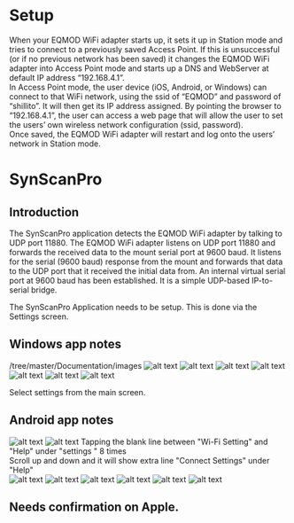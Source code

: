 # Setup

When your EQMOD WiFi adapter starts up, it sets it up in Station mode and tries to connect to a previously saved Access Point. If this is unsuccessful (or if no previous network has been saved) it changes the EQMOD WiFi adapter into Access Point mode and starts up a DNS and WebServer at default IP address “192.168.4.1”.  
In Access Point mode, the user device (iOS, Android, or Windows) can connect to that WiFi network, using the ssid of “EQMOD” and password of “shillito”. It will then get its IP address assigned. By pointing the browser to “192.168.4.1”, the user can access a web page that will allow the user to set the users’ own wireless network configuration (ssid, password).  
Once saved, the EQMOD WiFi adapter will restart and log onto the users’ network in Station mode.  

# SynScanPro

## Introduction 

The SynScanPro application detects the EQMOD WiFi adapter by talking to UDP port 11880. The EQMOD WiFi adapter listens on UDP port 11880 and forwards the received data to the mount serial port at 9600 baud. It listens for the serial (9600 baud) response from the mount and forwards that data to the UDP port that it received the initial data from. An internal virtual serial port at 9600 baud has been established. It is a simple UDP-based IP-to-serial bridge.

The SynScanPro Application needs to be setup. This is done via the Settings screen.
## Windows app notes
/tree/master/Documentation/images
![alt text](github.com/ozarchie/EQMOD-WiFi/tree/master/Documentation/images/EQMODWiFiWin-1.png "StartUp")
![alt text](github.com/ozarchie/EQMOD-WiFi/tree/master/Documentation/images/EQMODWiFiWin-2.png "Connect Settings")
![alt text](github.com/ozarchie/EQMOD-WiFi/tree/master/Documentation/images/EQMODWiFiWin-3.png "UDP Screen")
![alt text](github.com/ozarchie/EQMOD-WiFi/tree/master/Documentation/images/EQMODWiFiWin-4.png "Connect")
![alt text](github.com/ozarchie/EQMOD-WiFi/tree/master/Documentation/images/EQMODWiFiWin-5.png "Connecting")
![alt text](github.com/ozarchie/EQMOD-WiFi/tree/images/master/Documentation/EQMODWiFiWin-6.png "Connected")
![alt text](github.com/ozarchie/EQMOD-WiFi/tree/images/master/Documentation/EQMODWiFiWin-7.png "Error Screen")

Select settings from the main screen.

## Android app notes
![alt text](github.com/ozarchie/EQMOD-WiFi/tree/master/Documentation/images/EQMODWiFiAndroid-1.png "StartUp")
![alt text](github.com/ozarchie/EQMOD-WiFi/tree/master/Documentation/images/EQMODWiFiAndroid-2.png "Settings")
Tapping the blank line between "Wi-Fi Setting" and "Help" under "settings " 8 times  
Scroll up and down and it will show extra line "Connect Settings" under "Help"  
![alt text](github.com/ozarchie/EQMOD-WiFi/tree/master/Documentation/images/EQMODWiFiAndroid-3.png "Reveal Settings")
![alt text](github.com/ozarchie/EQMOD-WiFi/tree/master/Documentation/images/EQMODWiFiAndroid-4.png "UDP Screen")
![alt text](github.com/ozarchie/EQMOD-WiFi/tree/master/Documentation/images/EQMODWiFiAndroid-5.png "Connect")
![alt text](github.com/ozarchie/EQMOD-WiFi/tree/master/Documentation/images/EQMODWiFiAndroid-6.png "Connecting")
![alt text](github.com/ozarchie/EQMOD-WiFi/master/Documentation/tree/images/EQMODWiFiAndroid-7.png "Connected Warning")
![alt text](github.com/ozarchie/EQMOD-WiFi/master/Documentation/tree/images/EQMODWiFiAndroid-8.png "Connected")



## Needs confirmation on Apple.
